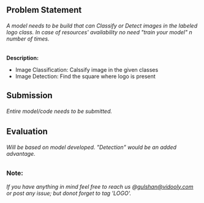 ## Problem Statement
###### A model needs to be build that can *Classify* or *Detect* images in the labeled logo class. In case of resources' availability no need "train your model" n number of times.
**Description:**
- Image Classification: Calssify image in the given classes
- Image Detection: Find the square where logo is present

## Submission
###### Entire model/code needs to be submitted.

## Evaluation
###### Will be based on model developed. "*Detection*" would be an added advantage.

### Note:
*If you have anything in mind feel free to reach us @gulshan@vidooly.com or post any issue; but donot forget to tag 'LOGO'.*
